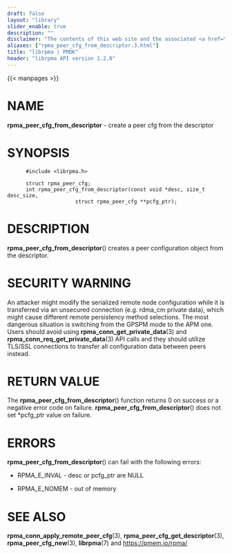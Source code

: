 ```yaml
---
draft: false
layout: "library"
slider_enable: true
description: ""
disclaimer: "The contents of this web site and the associated <a href=\"https://github.com/pmem\">GitHub repositories</a> are BSD-licensed open source."
aliases: ["rpma_peer_cfg_from_descriptor.3.html"]
title: "librpma | PMDK"
header: "librpma API version 1.2.0"
---
```

{{< manpages >}}

[comment]: <> (SPDX-License-Identifier: BSD-3-Clause)
[comment]: <> (Copyright 2020-2023, Intel Corporation)

# NAME

**rpma_peer_cfg_from_descriptor** - create a peer cfg from the
descriptor

# SYNOPSIS

          #include <librpma.h>

          struct rpma_peer_cfg;
          int rpma_peer_cfg_from_descriptor(const void *desc, size_t desc_size,
                          struct rpma_peer_cfg **pcfg_ptr);

# DESCRIPTION

**rpma_peer_cfg_from_descriptor**() creates a peer configuration object
from the descriptor.

# SECURITY WARNING

An attacker might modify the serialized remote node configuration while
it is transferred via an unsecured connection (e.g. rdma_cm private
data), which might cause different remote persistency method selections.
The most dangerous situation is switching from the GPSPM mode to the APM
one. Users should avoid using **rpma_conn_get_private_data**(3) and
**rpma_conn_req_get_private_data**(3) API calls and they should utilize
TLS/SSL connections to transfer all configuration data between peers
instead.

# RETURN VALUE

The **rpma_peer_cfg_from_descriptor**() function returns 0 on success or
a negative error code on failure. **rpma_peer_cfg_from_descriptor**()
does not set \*pcfg_ptr value on failure.

# ERRORS

**rpma_peer_cfg_from_descriptor**() can fail with the following errors:

-   RPMA_E\_INVAL - desc or pcfg_ptr are NULL

-   RPMA_E\_NOMEM - out of memory

# SEE ALSO

**rpma_conn_apply_remote_peer_cfg**(3),
**rpma_peer_cfg_get_descriptor**(3), **rpma_peer_cfg_new**(3),
**librpma**(7) and https://pmem.io/rpma/
